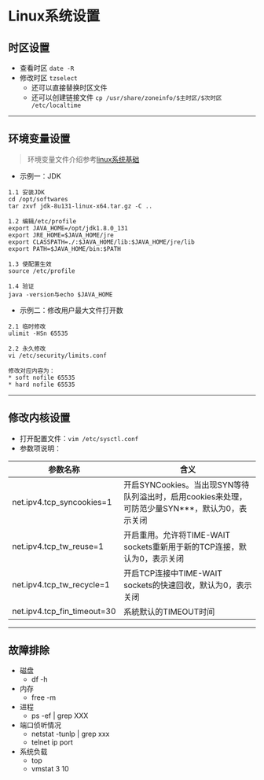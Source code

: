 # Linux系统设置

## 时区设置

- 查看时区 `date -R`
- 修改时区 `tzselect`
   - 还可以直接替换时区文件
   - 还可以创建链接文件 `cp /usr/share/zoneinfo/$主时区/$次时区 /etc/localtime`

---

## 环境变量设置
>环境变量文件介绍参考[linux系统基础](/SecondWeek/LinuxBasic)

- 示例一：JDK

```
1.1 安装JDK
cd /opt/softwares
tar zxvf jdk-8u131-linux-x64.tar.gz -C ..

1.2 编辑/etc/profile
export JAVA_HOME=/opt/jdk1.8.0_131
export JRE_HOME=$JAVA_HOME/jre
export CLASSPATH=./:$JAVA_HOME/lib:$JAVA_HOME/jre/lib
export PATH=$JAVA_HOME/bin:$PATH

1.3 使配置生效
source /etc/profile 

1.4 验证
java -version与echo $JAVA_HOME
```
- 示例二：修改用户最大文件打开数

```
2.1 临时修改
ulimit -HSn 65535

2.2 永久修改
vi /etc/security/limits.conf

修改对应内容为：
* soft nofile 65535
* hard nofile 65535
```
---

## 修改内核设置
- 打开配置文件：`vim /etc/sysctl.conf`
- 参数项说明：

参数名称|含义
--|--
net.ipv4.tcp_syncookies=1|开启SYNCookies。当出现SYN等待队列溢出时，启用cookies来处理，可防范少量SYN***，默认为0，表示关闭
net.ipv4.tcp_tw_reuse=1|开启重用。允许将TIME-WAIT sockets重新用于新的TCP连接，默认为0，表示关闭
net.ipv4.tcp_tw_recycle=1|开启TCP连接中TIME-WAIT sockets的快速回收，默认为0，表示关闭
net.ipv4.tcp_fin_timeout=30|系統默认的TIMEOUT时间

---

## 故障排除

- 磁盘
   - df -h
- 内存
   - free -m
- 进程
   - ps -ef | grep XXX
- 端口侦听情况
   - netstat -tunlp | grep xxx
   - telnet ip port
- 系统负载
   - top
   - vmstat 3 10